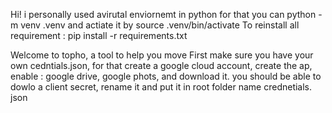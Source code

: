 Hi!
i personally used avirutal enviornemt in python for that you can
python -m venv .venv
and actiate it by source .venv/bin/activate
To reinstall all requirement :
pip install -r requirements.txt



Welcome to topho, a tool to help you move 
First make sure you have your own cedntials.json, for that create a google cloud account, 
create the ap, enable : google drive, google phots, and download it. you should be able to dowlo a client secret, rename it and put it in root folder name crednetials. json


